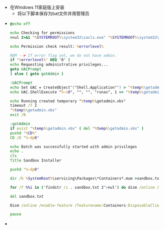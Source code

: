 - 在Windows 11家庭版上安装
	- 将以下脚本保存为bat文件并用管理员
- ```cmd
  @echo off
  
  echo Checking for permissions
  >nul 2>&1 "%SYSTEMROOT%\system32\cacls.exe" "%SYSTEMROOT%\system32\config\system"
  
  echo Permission check result: %errorlevel%
  
  REM --> If error flag set, we do not have admin.
  if '%errorlevel%' NEQ '0' (
  echo Requesting administrative privileges...
  goto UACPrompt
  ) else ( goto gotAdmin )
  
  :UACPrompt
  echo Set UAC = CreateObject^("Shell.Application"^) > "%temp%\getadmin.vbs"
  echo UAC.ShellExecute "%~s0", "", "", "runas", 1 >> "%temp%\getadmin.vbs"
  
  echo Running created temporary "%temp%\getadmin.vbs"
  timeout /T 2
  "%temp%\getadmin.vbs"
  exit /B
  
  :gotAdmin
  if exist "%temp%\getadmin.vbs" ( del "%temp%\getadmin.vbs" )
  pushd "%CD%"
  CD /D "%~dp0"
  
  echo Batch was successfully started with admin privileges
  echo .
  cls
  Title Sandbox Installer
  
  pushd "%~dp0"
  
  dir /b %SystemRoot%\servicing\Packages\*Containers*.mum >sandbox.txt
  
  for /f %%i in ('findstr /i . sandbox.txt 2^>nul') do dism /online /norestart /add-package:"%SystemRoot%\servicing\Packages\%%i"
  
  del sandbox.txt
  
  Dism /online /enable-feature /featurename:Containers-DisposableClientVM /LimitAccess /ALL
  
  pause
  ```
-